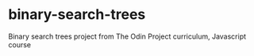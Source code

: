 # binary-search-trees
Binary search trees project from The Odin Project curriculum, Javascript course
